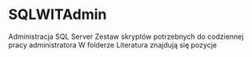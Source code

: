 # SQLWITAdmin
Administracja SQL Server
Zestaw skryptów potrzebnych do codziennej pracy administratora
W folderze Literatura znajdują się pozycje 




